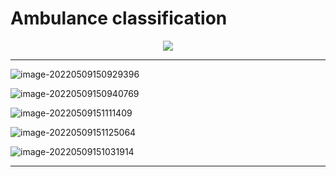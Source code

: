 # Ambulance classification

<div align="center">
	<a href="https://www.youtube.com/watch?v=WM452xi5s5w">
    	<img src="assets/README/youtube_hanmunchultv.jpg">
    </a>
</div>

---



![image-20220509150929396](assets/README/image-20220509150929396.png)

![image-20220509150940769](assets/README/image-20220509150940769.png)

![image-20220509151111409](assets/README/image-20220509151111409.png)

![image-20220509151125064](assets/README/image-20220509151125064.png)

![image-20220509151031914](assets/README/image-20220509151031914.png)

---


